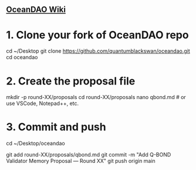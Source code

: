 ## [OceanDAO Wiki](https://github.com/oceanprotocol/oceandao/wiki)
# 1. Clone your fork of OceanDAO repo
cd ~/Desktop
git clone https://github.com/quantumblackswan/oceandao.git
cd oceandao

# 2. Create the proposal file
mkdir -p round-XX/proposals
cd round-XX/proposals
nano qbond.md  # or use VSCode, Notepad++, etc.
# 3. Commit and push
cd ~/Desktop/oceandao

git add round-XX/proposals/qbond.md
git commit -m "Add Q-BOND Validator Memory Proposal — Round XX"
git push origin main
